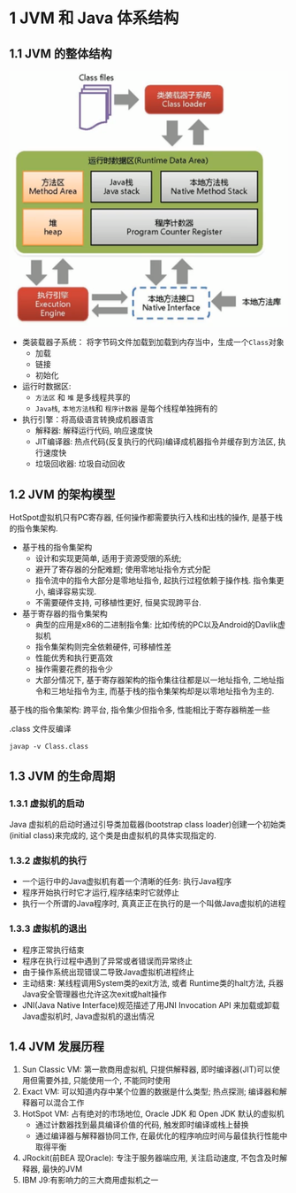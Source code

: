 # 1 JVM 和 Java 体系结构

## 1.1 JVM 的整体结构

![JVM内存结构图](2020-10-13-21-02-46.png)

- 类装载器子系统： 将字节码文件加载到加载到内存当中，生成一个`Class`对象
    - 加载
    - 链接
    - 初始化
- 运行时数据区: 
    - `方法区` 和 `堆` 是多线程共享的
    - `Java栈`, `本地方法栈`和 `程序计数器` 是每个线程单独拥有的
- 执行引擎：将高级语言转换成机器语言
    - 解释器: 解释运行代码, 响应速度快
    - JIT编译器: 热点代码(反复执行的代码)编译成机器指令并缓存到方法区, 执行速度快
    - 垃圾回收器: 垃圾自动回收

## 1.2 JVM 的架构模型

HotSpot虚拟机只有PC寄存器, 任何操作都需要执行入栈和出栈的操作, 是基于栈的指令集架构.

- 基于栈的指令集架构
    - 设计和实现更简单, 适用于资源受限的系统;
    - 避开了寄存器的分配难题; 使用零地址指令方式分配
    - 指令流中的指令大部分是零地址指令, 起执行过程依赖于操作栈. 指令集更小, 编译容易实现.
    - 不需要硬件支持, 可移植性更好, 恒昊实现跨平台.
- 基于寄存器的指令集架构
    - 典型的应用是x86的二进制指令集: 比如传统的PC以及Android的Davlik虚拟机
    - 指令集架构则完全依赖硬件, 可移植性差
    - 性能优秀和执行更高效
    - 操作需要花费的指令少
    - 大部分情况下, 基于寄存器架构的指令集往往都是以一地址指令, 二地址指令和三地址指令为主, 而基于栈的指令集架构却是以零地址指令为主的.

基于栈的指令集架构: 跨平台, 指令集少但指令多, 性能相比于寄存器稍差一些

.class 文件反编译
```
javap -v Class.class
```

## 1.3 JVM 的生命周期

### 1.3.1 虚拟机的启动

Java 虚拟机的启动时通过引导类加载器(bootstrap class loader)创建一个初始类(initial class)来完成的, 这个类是由虚拟机的具体实现指定的.

### 1.3.2 虚拟机的执行

- 一个运行中的Java虚拟机有着一个清晰的任务: 执行Java程序
- 程序开始执行时它才运行,程序结束时它就停止
- 执行一个所谓的Java程序时, 真真正正在执行的是一个叫做Java虚拟机的进程

### 1.3.3 虚拟机的退出

- 程序正常执行结束
- 程序在执行过程中遇到了异常或者错误而异常终止
- 由于操作系统出现错误二导致Java虚拟机进程终止
- 主动结束: 某线程调用System类的exit方法, 或者 Runtime类的halt方法, 兵器Java安全管理器也允许这次exit或halt操作
- JNI(Java Native Interface)规范描述了用JNI Invocation API 来加载或卸载 Java虚拟机时, Java虚拟机的退出情况

## 1.4 JVM 发展历程

1. Sun Classic VM: 第一款商用虚拟机, 只提供解释器, 即时编译器(JIT)可以使用但需要外挂, 只能使用一个, 不能同时使用
2. Exact VM: 可以知道内存中某个位置的数据是什么类型;  热点探测; 编译器和解释器可以混合工作
3. HotSpot VM: 占有绝对的市场地位, Oracle JDK 和 Open JDK 默认的虚拟机
    - 通过计数器找到最具编译价值的代码, 触发即时编译或栈上替换
    - 通过编译器与解释器协同工作, 在最优化的程序响应时间与最佳执行性能中取得平衡
4. JRockit(前BEA 现Oracle): 专注于服务器端应用, 关注启动速度, 不包含及时解释器, 最快的JVM
5. IBM J9:有影响力的三大商用虚拟机之一

